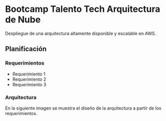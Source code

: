 # Bootcamp Talento Tech Arquitectura de Nube
Despliegue de una arquitectura altamente disponible y escalable en AWS. 

## Planificación

### Requerimientos
* Requerimiento 1
* Requerimiento 2
* Requerimiento 3

### Arquitectura
En la siguiente imagen se muestra el diseño de la arquitectura a partir de los requerimientos. 
